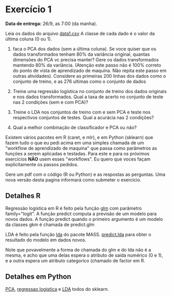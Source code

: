 # Exercício 1

**Data de entrega:** 26/9, as 7:00 (da manha). 

Leia os dados do arquivo [data1.csv](http://www.ic.unicamp.br/~wainer/cursos/2s2016/ml/data1.csv) A classe de cada dado é o valor da última coluna (0 ou 1).

1. faca o PCA dos dados (sem a última coluna). Se voce quiser que os dados transformados tenham 80\% da variância original, quantas dimensões do PCA vc precisa manter? Gere os dados transformados mantendo 80\% da variância. (Atenção este passo não é 100\% correto do ponto de vista de aprendizado de maquina. Não repita este passo em outras atividades). Considere as primeiras 200 linhas dos dados como o conjunto de treino, e as 276 ultimas como o conjunto de dados

2. Treine uma regressão logística no conjunto de treino dos dados originais e nos dados transformados. Qual a taxa de acerto no conjunto de teste nas 2 condições (sem e com PCA)?

3. Treine o LDA nos conjuntos de treino com e sem PCA e teste nos respectivos conjuntos de testes. Qual a acurácia nas 2 condições?

4. Qual a melhor combinação de classificador e PCA ou não?

Existem vários pacotes em R (caret, e mlr), e em Python (sklearn) que fazem tudo o que eu pedi acima em uma simples chamada de um "workflow de aprendizado de maquina" que passa como parâmetros as funções a serem aplicadas e testadas. Para este e para os próximos exercícios **NÃO** usem esses "workflows". Eu quero que voces façam explicitamente os passos pedidos.

Gere um pdf com o código (R ou Python) e as respostas as perguntas. Uma nova versão desta pagina informará como submeter o exercicio.

## Detalhes R

Regressão logística em R é feito pela função [glm](http://www.rdocumentation.org/packages/stats/versions/3.3.1/topics/glm) com parâmetro family="logit". A função predict computa a previsão de um modelo para novos dados. A função predict quando o primeiro argumento é um modelo da classes gkm é chamada de predict.glm

LDA é feito pela função [lda](http://www.rdocumentation.org/packages/MASS/versions/7.3-45/topics/lda) do pacote MASS. [predict.lda](http://www.rdocumentation.org/packages/MASS/versions/7.3-45/topics/predict.lda) para obter o resultado do modelo em dados novos.

Note que povavelmente a forma de chamada do glm e do lda não é a mesma, e acho que uma delas espera o atributo de saida numérico (0 e 1), e a outra espera um atributo categorico (chamado de factor em R.

## Detalhes em Python

[PCA](http://scikit-learn.org/stable/modules/generated/sklearn.decomposition.PCA.html), [regressao logistica](http://scikit-learn.org/stable/modules/generated/sklearn.linear_model.LogisticRegression.html) e [LDA](http://scikit-learn.org/0.16/modules/generated/sklearn.lda.LDA.html) todos do sklearn.